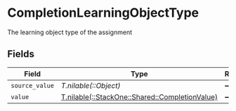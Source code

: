# CompletionLearningObjectType

The learning object type of the assignment


## Fields

| Field                                                                                    | Type                                                                                     | Required                                                                                 | Description                                                                              |
| ---------------------------------------------------------------------------------------- | ---------------------------------------------------------------------------------------- | ---------------------------------------------------------------------------------------- | ---------------------------------------------------------------------------------------- |
| `source_value`                                                                           | *T.nilable(::Object)*                                                                    | :heavy_minus_sign:                                                                       | N/A                                                                                      |
| `value`                                                                                  | [T.nilable(::StackOne::Shared::CompletionValue)](../../models/shared/completionvalue.md) | :heavy_minus_sign:                                                                       | N/A                                                                                      |